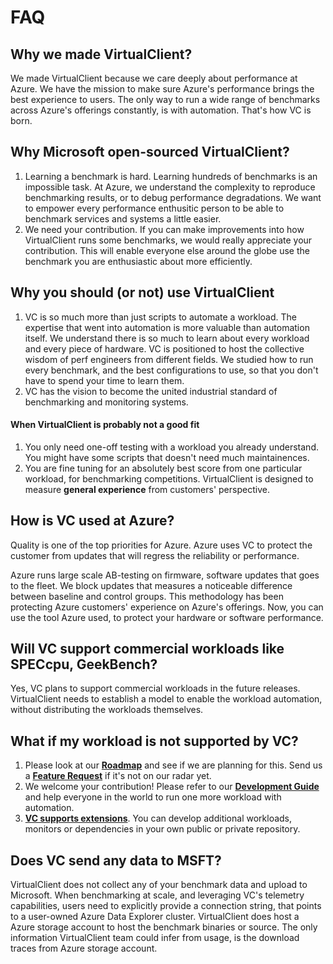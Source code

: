 ﻿# FAQ

## Why we made VirtualClient?
We made VirtualClient because we care deeply about performance at Azure. We have the mission to make sure Azure's performance
brings the best experience to users. The only way to run a wide range of benchmarks across Azure's offerings constantly, 
is with automation. That's how VC is born.


## Why Microsoft open-sourced VirtualClient?
1. Learning a benchmark is hard. Learning hundreds of benchmarks is an impossible task. At Azure, we understand the complexity to reproduce benchmarking results, or to debug performance degradations. We want to empower every performance enthusitic person to be able to benchmark services and systems a little easier.
2. We need your contribution. If you can make improvements into how VirtualClient runs some benchmarks, we would really appreciate your contribution. This will enable everyone else around the globe use the benchmark you are enthusiastic about more efficiently.

## Why you should (or not) use VirtualClient
1. VC is so much more than just scripts to automate a workload. The expertise that went into automation is more valuable than automation itself. We understand there is so much to learn about every workload and every piece of hardware. VC is positioned to host the collective wisdom of perf engineers from different fields. We studied how to run every benchmark, and the best configurations to use, so that you don't have to spend your time to learn them.
2. VC has the vision to become the united industrial standard of benchmarking and monitoring systems.


#### When VirtualClient is probably not a good fit
1. You only need one-off testing with a workload you already understand. You might have some scripts that doesn't need much maintainences.
2. You are fine tuning for an absolutely best score from one particular workload, for benchmarking competitions. VirtualClient is designed to measure **general experience** 
from customers' perspective.


## How is VC used at Azure?
Quality is one of the top priorities for Azure. Azure uses VC to protect the customer from updates that will regress the reliability or performance.

Azure runs large scale AB-testing on firmware, software updates that goes to the fleet. We block updates that measures a noticeable difference between baseline and control groups. This methodology has been protecting Azure customers' experience on Azure's offerings. Now, you can use the tool Azure used, to protect your hardware or software performance. 

## Will VC support commercial workloads like SPECcpu, GeekBench?
Yes, VC plans to support commercial workloads in the future releases. VirtualClient needs to establish a model to enable the workload automation, without distributing the workloads themselves.

## What if my workload is not supported by VC?
1. Please look at our [**Roadmap**](./vision.md#roadmap) and see if we are planning for this. Send us a [**Feature Request**](https://github.com/microsoft/VirtualClient/issues/new?assignees=&labels=&template=feature_request.md&title=) if it's not on our radar yet.
2. We welcome your contribution! Please refer to our [**Development Guide**](../developing/develop-guide.md) and help everyone in the world to run one more workload with automation.
3. [**VC supports extensions**](../developing/vc-extension.md). You can develop additional workloads, monitors or dependencies in your own public or private repository.

## Does VC send any data to MSFT?
VirtualClient does not collect any of your benchmark data and upload to Microsoft. When benchmarking at scale, and leveraging VC's telemetry capabilities, users need to explicitly provide a connection string, that points to a user-owned Azure Data Explorer cluster. VirtualClient does host a Azure storage account to host the benchmark binaries or source. The only information VirtualClient team could infer from usage, is the download traces from Azure storage account.

